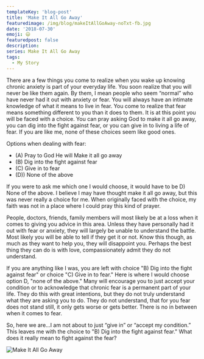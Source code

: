 ```yaml
---
templateKey: 'blog-post'
title: 'Make It All Go Away'
featuredimage: /img/blog/makeItAllGoAway-noTxt-fb.jpg
date: '2018-07-30'
emoji: 😃
featuredpost: false
description:
series: Make It All Go Away
tags:
  - My Story
---
```


There are a few things you come to realize when you wake up knowing chronic anxiety is part of your everyday life. You soon realize that you will never be like them again. By them, I mean people who seem “normal” who have never had it out with anxiety or fear. You will always have an intimate knowledge of what it means to live in fear. You come to realize that fear means something different to you than it does to them. It is at this point you will be faced with a choice. You can pray asking God to make it all go away, you can dig into the fight against fear, or you can give in to living a life of fear. If you are like me, none of these choices seem like good ones.

Options when dealing with fear:<br/>

- (A) Pray to God He will Make it all go away
- (B) Dig into the fight against fear
- (C) Give in to fear
- (D)) None of the above

If you were to ask me which one I would choose, it would have to be D) None of the above. I believe I may have thought make it all go away, but this was never really a choice for me. When originally faced with the choice, my faith was not in a place where I could pray this kind of prayer.

People, doctors, friends, family members will most likely be at a loss when it comes to giving you advice in this area. Unless they have personally had it out with fear or anxiety, they will largely be unable to understand the battle. Most likely you will be able to tell if they get it or not. Know this though, as much as they want to help you, they will disappoint you. Perhaps the best thing they can do is with love, compassionately admit they do not understand.

If you are anything like I was, you are left with choice "B) Dig into the fight against fear" or choice "C) Give in to fear." Here is where I would choose option D, "none of the above." Many will encourage you to just accept your condition or to acknowledge that chronic fear is a permanent part of your life. They do this with great intentions, but they do not truly understand what they are asking you to do. They do not understand, that for you fear does not stand still, it only gets worse or gets better. There is no in between when it comes to fear.

So, here we are…I am not about to just “give in” or “accept my condition.” This leaves me with the choice to "B) Dig into the fight against fear." What does it really mean to fight against the fear?

![Make It All Go Away](/img/makeItAllGoAwayBlack.jpeg)
